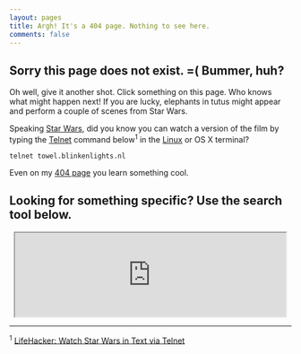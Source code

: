```yaml
---
layout: pages
title: Argh! It's a 404 page. Nothing to see here.
comments: false
---
```


## Sorry this page does not exist. =( Bummer, huh?

Oh well, give it another shot. Click something on this page. Who knows what might happen next! If you are lucky, elephants in tutus might appear and perform a couple of scenes from Star Wars.

Speaking [Star Wars][5716-001], did you know you can watch a version of the film by typing the [Telnet][5716-002] command below<sup>1</sup> in the [Linux][5716-003] or OS X terminal?

`telnet towel.blinkenlights.nl`

Even on my [404 page][5716-004] you learn something cool.

<h2>Looking for something specific? Use the search tool below.</h2>
<center><iframe src="http://www.stevencombs.com/search" width="96% height="200px" seamless border="0"></iframe></center>

---

<sup>1</sup> [LifeHacker: Watch Star Wars in Text via Telnet](http://lifehacker.com/373571/watch-star-wars-in-text-via-telnet)

[5716-001]: http://www.starwars.com/
[5716-002]: http://en.wikipedia.org/wiki/Telnet
[5716-003]: http://www.linux.com/
[5716-004]: http://en.wikipedia.org/wiki/HTTP_404
